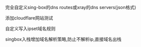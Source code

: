 完全自定义sing-box的dns routes或xray的dns servers(json格式)

添加cloudflare网站测试

自定义写入ipset域名规则

singbox入栈增加域名解析策略,防止不解析ip,直接域名出栈